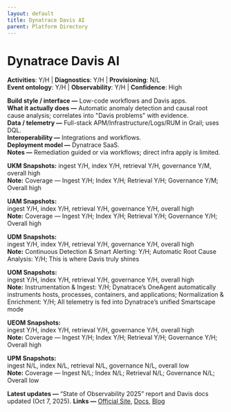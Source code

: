```yaml
---
layout: default
title: Dynatrace Davis AI
parent: Platform Directory
---
```


# Dynatrace Davis AI

**Activities**: Y/H | **Diagnostics**: Y/H | **Provisioning**: N/L  <br>
**Event ontology**: Y/H | **Observability**: Y/H | **Confidence**: High

**Build style / interface —** Low-code workflows and Davis apps.  
**What it actually does —** Automatic anomaly detection and causal root cause analysis; correlates into "Davis problems" with evidence.  
**Data / telemetry —** Full-stack APM/Infrastructure/Logs/RUM in Grail; uses DQL.  
**Interoperability —** Integrations and workflows.  
**Deployment model —** Dynatrace SaaS.  
**Notes —** Remediation guided or via workflows; direct infra apply is limited.

**UKM Snapshots:** 
ingest Y/H, index Y/H, retrieval Y/H, governance Y/M, overall high  <br>
**Note:** Coverage — Ingest Y/H; Index Y/H; Retrieval Y/H; Governance Y/M; Overall high


**UAM Snapshots:**   
ingest Y/H, index Y/H, retrieval Y/H, governance Y/H, overall high  <br>
**Note:** Coverage — Ingest Y/H; Index Y/H; Retrieval Y/H; Governance Y/H; Overall high


**UDM Snapshots:**   
ingest Y/H, index Y/H, retrieval Y/H, governance Y/H, overall high  <br>
**Note:** Continuous Detection & Smart Alerting: Y/H; Automatic Root Cause Analysis: Y/H; This is where Davis truly shines


**UOM Snapshots:**   
ingest Y/H, index Y/H, retrieval Y/H, governance Y/H, overall high  <br>
**Note:** Instrumentation & Ingest: Y/H; Dynatrace’s OneAgent automatically instruments hosts, processes, containers, and applications; Normalization & Enrichment: Y/H; All telemetry is fed into Dynatrace’s unified Smartscape mode


**UEOM Snapshots:**   
ingest Y/H, index Y/H, retrieval Y/H, governance Y/H, overall high  <br>
**Note:** Coverage — Ingest Y/H; Index Y/H; Retrieval Y/H; Governance Y/H; Overall high


**UPM Snapshots:**   
ingest N/L, index N/L, retrieval N/L, governance N/L, overall low  <br>
**Note:** Coverage — Ingest N/L; Index N/L; Retrieval N/L; Governance N/L; Overall low


**Latest updates —** “State of Observability 2025” report and Davis docs updated (Oct 7, 2025).
**Links —** [Official Site](https://www.dynatrace.com/news/press-release/state-of-observability-2025/), [Docs](https://docs.dynatrace.com/docs/discover-dynatrace/references/semantic-dictionary/model/davis), [Blog](https://www.dynatrace.com/news/blog/state-of-observability-2025-ai-trust-roi/)

